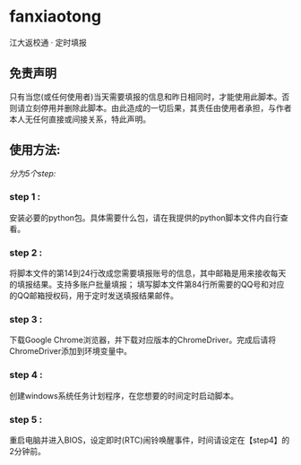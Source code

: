 # fanxiaotong
江大返校通 · 定时填报
## 免责声明 
  只有当您(或任何使用者)当天需要填报的信息和昨日相同时，才能使用此脚本。否则请立刻停用并删除此脚本。由此造成的一切后果，其责任由使用者承担，与作者本人无任何直接或间接关系，特此声明。
## 使用方法:
_分为5个step:_
### step 1 :
  安装必要的python包。具体需要什么包，请在我提供的python脚本文件内自行查看。
### step 2 :
  将脚本文件的第14到24行改成您需要填报账号的信息，其中邮箱是用来接收每天的填报结果。支持多账户批量填报；
  填写脚本文件第84行所需要的QQ号和对应的QQ邮箱授权码，用于定时发送填报结果邮件。
### step 3 :
  下载Google Chrome浏览器，并下载对应版本的ChromeDriver。完成后请将ChromeDriver添加到环境变量中。
### step 4 :
  创建windows系统任务计划程序，在您想要的时间定时启动脚本。
### step 5 :
  重启电脑并进入BIOS，设定即时(RTC)闹铃唤醒事件，时间请设定在【step4】的2分钟前。
